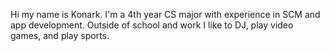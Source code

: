 Hi my name is Konark. I'm a 4th year CS major with experience in SCM and app development. Outside of school and work I like to DJ, play video games, and
play sports.
